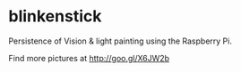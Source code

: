 blinkenstick
============

Persistence of Vision & light painting using the Raspberry Pi.

Find more pictures at http://goo.gl/X6JW2b
